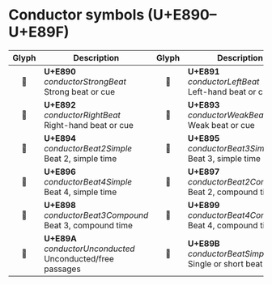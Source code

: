 Conductor symbols (U+E890–U+E89F)
=================================

| **Glyph** | **Description** | **Glyph** | **Description**
| :-------: | --------------- | :-------: | ---------------
|<span class="bravura_large">&#xe890;</span> | **U+E890**<br/>*conductorStrongBeat*<br/>Strong beat or cue | <span class="bravura_large">&#xe891;</span> | **U+E891**<br/>*conductorLeftBeat*<br/>Left-hand beat or cue
|<span class="bravura_large">&#xe892;</span> | **U+E892**<br/>*conductorRightBeat*<br/>Right-hand beat or cue | <span class="bravura_large">&#xe893;</span> | **U+E893**<br/>*conductorWeakBeat*<br/>Weak beat or cue
|<span class="bravura_large">&#xe894;</span> | **U+E894**<br/>*conductorBeat2Simple*<br/>Beat 2, simple time | <span class="bravura_large">&#xe895;</span> | **U+E895**<br/>*conductorBeat3Simple*<br/>Beat 3, simple time
|<span class="bravura_large">&#xe896;</span> | **U+E896**<br/>*conductorBeat4Simple*<br/>Beat 4, simple time | <span class="bravura_large">&#xe897;</span> | **U+E897**<br/>*conductorBeat2Compound*<br/>Beat 2, compound time
|<span class="bravura_large">&#xe898;</span> | **U+E898**<br/>*conductorBeat3Compound*<br/>Beat 3, compound time | <span class="bravura_large">&#xe899;</span> | **U+E899**<br/>*conductorBeat4Compound*<br/>Beat 4, compound time
|<span class="bravura_large">&#xe89a;</span> | **U+E89A**<br/>*conductorUnconducted*<br/>Unconducted/free passages | <span class="bravura_large">&#xe89b;</span> | **U+E89B**<br/>*conductorBeatSimple*<br/>Single or short beat